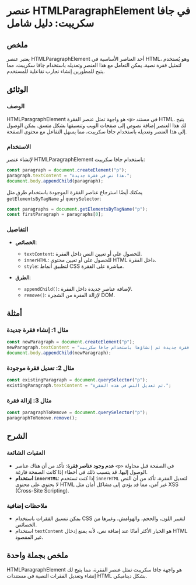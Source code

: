 <!--
Meta Description: # عنصر HTMLParagraphElement في جافا سكريبت: دليل شامل ## ملخص يعتبر عنصر HTMLParagraphElement أحد العناصر الأساسية في HTML، وهو يُستخدم لتمثيل فقرة نص...
Meta Keywords: الفقرة, فقرة, document, جافا, سكريبت
-->

# عنصر HTMLParagraphElement في جافا سكريبت: دليل شامل

## ملخص
يعتبر عنصر HTMLParagraphElement أحد العناصر الأساسية في HTML، وهو يُستخدم لتمثيل فقرة نصية. يمكن التعامل مع هذا العنصر وتعديله باستخدام جافا سكريبت، مما يتيح للمطورين إنشاء تجارب تفاعلية للمستخدم.

## الوثائق
### الوصف
HTMLParagraphElement هو واجهة تمثل عنصر الفقرة `<p>` في مستند HTML. يتيح لك هذا العنصر إضافة نصوص إلى صفحات الويب وتنسيقها بشكل متسق. يمكن الوصول إلى هذا العنصر وتعديله باستخدام جافا سكريبت، مما يسهل التفاعل مع محتوى الصفحة.

### الاستخدام
لإنشاء عنصر HTMLParagraphElement باستخدام جافا سكريبت:
```javascript
const paragraph = document.createElement("p");
paragraph.textContent = "هذا نص في فقرة جديدة.";
document.body.appendChild(paragraph);
```
يمكنك أيضًا استرجاع عناصر الفقرة الموجودة باستخدام طرق مثل `getElementsByTagName` أو `querySelector`:
```javascript
const paragraphs = document.getElementsByTagName("p");
const firstParagraph = paragraphs[0];
```

### التفاصيل
- **الخصائص**:
  - `textContent`: للحصول على أو تعيين النص داخل الفقرة.
  - `innerHTML`: للحصول على أو تعيين محتوى HTML داخل الفقرة.
  - `style`: لتطبيق أنماط CSS مباشرة على الفقرة.

- **الطرق**:
  - `appendChild()`: لإضافة عناصر جديدة داخل الفقرة.
  - `remove()`: لإزالة الفقرة من الشجرة DOM.

## أمثلة
### مثال 1: إنشاء فقرة جديدة
```javascript
const newParagraph = document.createElement("p");
newParagraph.textContent = "هذه فقرة جديدة تم إنشاؤها باستخدام جافا سكريبت.";
document.body.appendChild(newParagraph);
```

### مثال 2: تعديل فقرة موجودة
```javascript
const existingParagraph = document.querySelector("p");
existingParagraph.textContent = "تم تعديل النص في هذه الفقرة.";
```

### مثال 3: إزالة فقرة
```javascript
const paragraphToRemove = document.querySelector("p");
paragraphToRemove.remove();
```

## الشرح
### العقبات الشائعة
- **عدم وجود عناصر فقرة**: تأكد من أن هناك عناصر `<p>` في الصفحة قبل محاولة الوصول إليها. قد يتسبب ذلك في أخطاء إذا كانت الصفحة فارغة.
- **استخدام `innerHTML`**: إذا كنت تستخدم `innerHTML` لتعديل الفقرة، تأكد من أن النص لا يحتوي على محتوى HTML غير آمن، مما قد يؤدي إلى مشاكل أمان مثل XSS (Cross-Site Scripting).

### ملاحظات إضافية
- يمكن تنسيق الفقرات باستخدام CSS لتغيير اللون، والحجم، والهوامش، وغيرها من الخصائص.
- استخدام `textContent` هو الخيار الأكثر أمانًا عند إضافة نص، لأنه يمنع إدخال HTML غير المقصود.

## ملخص بجملة واحدة
HTMLParagraphElement هو واجهة جافا سكريبت تمثل عنصر الفقرة، مما يتيح لك إنشاء وتعديل الفقرات النصية في مستندات HTML بشكل ديناميكي.